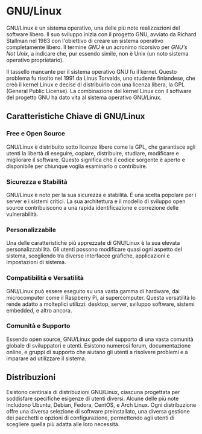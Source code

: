 # GNU/Linux

GNU/Linux è un sistema operativo, una delle più note realizzazioni del software libero. Il suo sviluppo inizia con il progetto GNU, avviato da Richard Stallman nel 1983 con l'obiettivo di creare un sistema operativo completamente libero. Il termine *GNU* è un acronimo ricorsivo per *GNU's Not Unix*, a indicare che, pur essendo simile, non è Unix (un noto sistema operativo proprietario).

Il tassello mancante per il sistema operativo GNU fu il kernel. Questo problema fu risolto nel 1991 da Linus Torvalds, uno studente finlandese, che creò il kernel Linux e decise di distribuirlo con una licenza libera, la GPL (General Public License). La combinazione del kernel Linux con il software del progetto GNU ha dato vita al sistema operativo GNU/Linux.

## Caratteristiche Chiave di GNU/Linux

### Free e Open Source

GNU/Linux è distribuito sotto licenze libere come la GPL, che garantisce agli utenti la libertà di eseguire, copiare, distribuire, studiare, modificare e migliorare il software. Questo significa che il codice sorgente è aperto e disponibile per chiunque voglia esaminarlo o contribuire.

### Sicurezza e Stabilità

GNU/Linux è noto per la sua sicurezza e stabilità. È una scelta popolare per i server e i sistemi critici. La sua architettura e il modello di sviluppo open source contribuiscono a una rapida identificazione e correzione delle vulnerabilità.

### Personalizzabile

Una delle caratteristiche più apprezzate di GNU/Linux è la sua elevata personalizzabilità. Gli utenti possono modificare quasi ogni aspetto del sistema, scegliendo tra diverse interfacce grafiche, applicazioni e impostazioni di sistema.

### Compatibilità e Versatilità

GNU/Linux può essere eseguito su una vasta gamma di hardware, dai microcomputer come il Raspberry Pi, ai supercomputer. Questa versatilità lo rende adatto a molteplici utilizzi: desktop, server, sviluppo software, sistemi embedded, e altro ancora.

### Comunità e Supporto

Essendo open source, GNU/Linux gode del supporto di una vasta comunità globale di sviluppatori e utenti. Esistono numerosi forum, documentazione online, e gruppi di supporto che aiutano gli utenti a risolvere problemi e a imparare ad utilizzare il sistema.

## Distribuzioni
Esistono centinaia di distribuzioni GNU/Linux, ciascuna progettata per soddisfare specifiche esigenze di utenti diversi. Alcune delle più note includono Ubuntu, Debian, Fedora, CentOS, e Arch Linux. Ogni distribuzione offre una diversa selezione di software preinstallato, una diversa gestione dei pacchetti e opzioni di configurazione, permettendo agli utenti di scegliere quella più adatta alle loro necessità.
